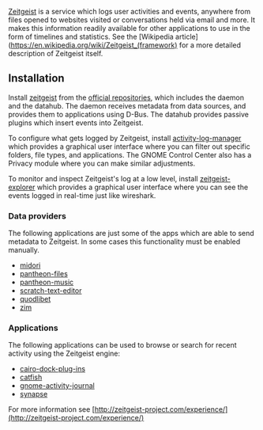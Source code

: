[Zeitgeist](http://zeitgeist-project.com/) is a service which logs user activities and events, anywhere from files opened to websites visited or conversations held via email and more. It makes this information readily available for other applications to use in the form of timelines and statistics. See the [Wikipedia article](https://en.wikipedia.org/wiki/Zeitgeist_(framework) for a more detailed description of Zeitgeist itself.

## Installation

Install [zeitgeist](https://www.archlinux.org/packages/?name=zeitgeist) from the [official repositories](/index.php/Official_repositories "Official repositories"), which includes the daemon and the datahub. The daemon receives metadata from data sources, and provides them to applications using D-Bus. The datahub provides passive plugins which insert events into Zeitgeist.

To configure what gets logged by Zeitgeist, install [activity-log-manager](https://www.archlinux.org/packages/?name=activity-log-manager) which provides a graphical user interface where you can filter out specific folders, file types, and applications. The GNOME Control Center also has a Privacy module where you can make similar adjustments.

To monitor and inspect Zeitgeist's log at a low level, install [zeitgeist-explorer](https://www.archlinux.org/packages/?name=zeitgeist-explorer) which provides a graphical user interface where you can see the events logged in real-time just like wireshark.

### Data providers

The following applications are just some of the apps which are able to send metadata to Zeitgeist. In some cases this functionality must be enabled manually.

*   [midori](https://www.archlinux.org/packages/?name=midori)
*   [pantheon-files](https://www.archlinux.org/packages/?name=pantheon-files)
*   [pantheon-music](https://www.archlinux.org/packages/?name=pantheon-music)
*   [scratch-text-editor](https://www.archlinux.org/packages/?name=scratch-text-editor)
*   [quodlibet](https://www.archlinux.org/packages/?name=quodlibet)
*   [zim](https://www.archlinux.org/packages/?name=zim)

### Applications

The following applications can be used to browse or search for recent activity using the Zeitgeist engine:

*   [cairo-dock-plug-ins](https://www.archlinux.org/packages/?name=cairo-dock-plug-ins)
*   [catfish](https://www.archlinux.org/packages/?name=catfish)
*   [gnome-activity-journal](https://www.archlinux.org/packages/?name=gnome-activity-journal)
*   [synapse](https://www.archlinux.org/packages/?name=synapse)

For more information see [http://zeitgeist-project.com/experience/](http://zeitgeist-project.com/experience/)